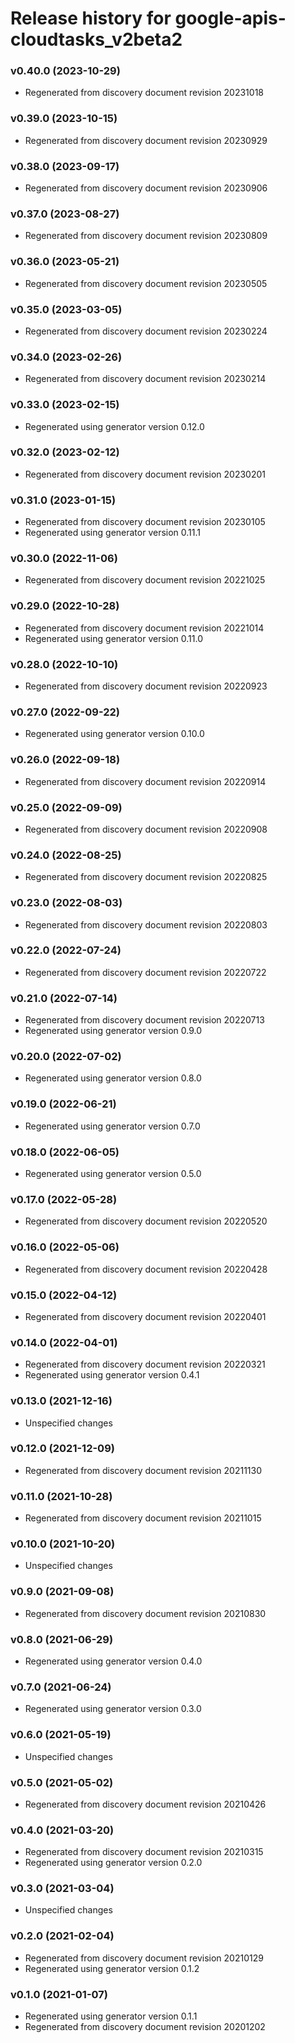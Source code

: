 # Release history for google-apis-cloudtasks_v2beta2

### v0.40.0 (2023-10-29)

* Regenerated from discovery document revision 20231018

### v0.39.0 (2023-10-15)

* Regenerated from discovery document revision 20230929

### v0.38.0 (2023-09-17)

* Regenerated from discovery document revision 20230906

### v0.37.0 (2023-08-27)

* Regenerated from discovery document revision 20230809

### v0.36.0 (2023-05-21)

* Regenerated from discovery document revision 20230505

### v0.35.0 (2023-03-05)

* Regenerated from discovery document revision 20230224

### v0.34.0 (2023-02-26)

* Regenerated from discovery document revision 20230214

### v0.33.0 (2023-02-15)

* Regenerated using generator version 0.12.0

### v0.32.0 (2023-02-12)

* Regenerated from discovery document revision 20230201

### v0.31.0 (2023-01-15)

* Regenerated from discovery document revision 20230105
* Regenerated using generator version 0.11.1

### v0.30.0 (2022-11-06)

* Regenerated from discovery document revision 20221025

### v0.29.0 (2022-10-28)

* Regenerated from discovery document revision 20221014
* Regenerated using generator version 0.11.0

### v0.28.0 (2022-10-10)

* Regenerated from discovery document revision 20220923

### v0.27.0 (2022-09-22)

* Regenerated using generator version 0.10.0

### v0.26.0 (2022-09-18)

* Regenerated from discovery document revision 20220914

### v0.25.0 (2022-09-09)

* Regenerated from discovery document revision 20220908

### v0.24.0 (2022-08-25)

* Regenerated from discovery document revision 20220825

### v0.23.0 (2022-08-03)

* Regenerated from discovery document revision 20220803

### v0.22.0 (2022-07-24)

* Regenerated from discovery document revision 20220722

### v0.21.0 (2022-07-14)

* Regenerated from discovery document revision 20220713
* Regenerated using generator version 0.9.0

### v0.20.0 (2022-07-02)

* Regenerated using generator version 0.8.0

### v0.19.0 (2022-06-21)

* Regenerated using generator version 0.7.0

### v0.18.0 (2022-06-05)

* Regenerated using generator version 0.5.0

### v0.17.0 (2022-05-28)

* Regenerated from discovery document revision 20220520

### v0.16.0 (2022-05-06)

* Regenerated from discovery document revision 20220428

### v0.15.0 (2022-04-12)

* Regenerated from discovery document revision 20220401

### v0.14.0 (2022-04-01)

* Regenerated from discovery document revision 20220321
* Regenerated using generator version 0.4.1

### v0.13.0 (2021-12-16)

* Unspecified changes

### v0.12.0 (2021-12-09)

* Regenerated from discovery document revision 20211130

### v0.11.0 (2021-10-28)

* Regenerated from discovery document revision 20211015

### v0.10.0 (2021-10-20)

* Unspecified changes

### v0.9.0 (2021-09-08)

* Regenerated from discovery document revision 20210830

### v0.8.0 (2021-06-29)

* Regenerated using generator version 0.4.0

### v0.7.0 (2021-06-24)

* Regenerated using generator version 0.3.0

### v0.6.0 (2021-05-19)

* Unspecified changes

### v0.5.0 (2021-05-02)

* Regenerated from discovery document revision 20210426

### v0.4.0 (2021-03-20)

* Regenerated from discovery document revision 20210315
* Regenerated using generator version 0.2.0

### v0.3.0 (2021-03-04)

* Unspecified changes

### v0.2.0 (2021-02-04)

* Regenerated from discovery document revision 20210129
* Regenerated using generator version 0.1.2

### v0.1.0 (2021-01-07)

* Regenerated using generator version 0.1.1
* Regenerated from discovery document revision 20201202

